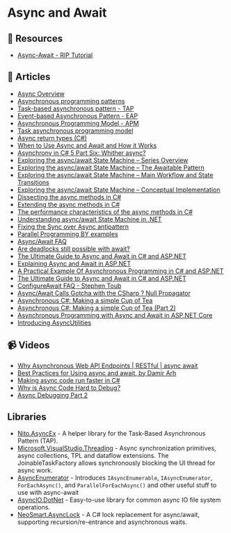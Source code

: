 # Async and Await

## 📘 Resources
- [Async-Await - RIP Tutorial](https://riptutorial.com/csharp/topic/48/async-await)
## 📝 Articles

- [Async Overview](https://docs.microsoft.com/en-us/dotnet/standard/async)
- [Asynchronous programming patterns](https://docs.microsoft.com/en-us/dotnet/standard/asynchronous-programming-patterns/)
- [Task-based asynchronous pattern - TAP](https://b2n.ir/143257)
- [Event-based Asynchronous Pattern - EAP](https://b2n.ir/604805)
- [Asynchronous Programming Model - APM](https://docs.microsoft.com/en-us/dotnet/standard/asynchronous-programming-patterns/asynchronous-programming-model-apm)
- [Task asynchronous programming model](https://docs.microsoft.com/en-us/dotnet/csharp/programming-guide/concepts/async/task-asynchronous-programming-model)
- [Async return types (C#)](https://docs.microsoft.com/en-us/dotnet/csharp/programming-guide/concepts/async/async-return-types)
- [When to Use Async and Await and How it Works](https://hamidmosalla.com/2018/03/30/when-to-use-async-and-await-and-how-it-works/)
- [Asynchrony in C# 5 Part Six: Whither async?](https://docs.microsoft.com/en-us/archive/blogs/ericlippert/asynchrony-in-c-5-part-six-whither-async)
- [Exploring the async/await State Machine – Series Overview](https://vkontech.com/exploring-the-async-await-state-machine-series-overview/)
- [Exploring the async/await State Machine – The Awaitable Pattern](https://vkontech.com/exploring-the-async-await-state-machine-the-awaitable-pattern/)
- [Exploring the async/await State Machine – Main Workflow and State Transitions](https://vkontech.com/exploring-the-async-await-state-machine-main-workflow-and-state-transitions/)
- [Exploring the async/await State Machine – Conceptual Implementation](https://vkontech.com/exploring-the-async-await-state-machine-conceptual-implementation/)
- [Dissecting the async methods in C#](https://devblogs.microsoft.com/premier-developer/dissecting-the-async-methods-in-c/)
- [Extending the async methods in C#](https://devblogs.microsoft.com/premier-developer/extending-the-async-methods-in-c/)
- [The performance characteristics of the async methods in C#](https://devblogs.microsoft.com/premier-developer/the-performance-characteristics-of-async-methods/)
- [Understanding async/await State Machine in .NET](https://mykkon.work/async-state-machine/)
- [Fixing the Sync over Async antipattern](https://makolyte.com/fixing-the-sync-over-async-antipattern/)
- [Parallel Programming BY examples](http://diranieh.com/NETCSharp/ParallelWithExamples.htm)
- [Async/Await FAQ](https://devblogs.microsoft.com/pfxteam/asyncawait-faq/)
- [Are deadlocks still possible with await?](https://devblogs.microsoft.com/pfxteam/are-deadlocks-still-possible-with-await/)
- [The Ultimate Guide to Async and Await in C# and ASP.NET](https://exceptionnotfound.net/async-await-in-asp-net-csharp-ultimate-guide/)
- [Explaining Async and Await in ASP.NET](https://exceptionnotfound.net/using-async-and-await-in-asp-net-what-do-these-keywords-mean/)
- [A Practical Example Of Asynchronous Programming in C# and ASP.NET](https://exceptionnotfound.net/asynchronous-programming-asp-net-csharp-practical-guide-refactoring/)
- [The Ultimate Guide to Async and Await in C# and ASP.NET](https://exceptionnotfound.net/async-await-in-asp-net-csharp-ultimate-guide/)
- [ConfigureAwait FAQ - Stephen Toub](https://devblogs.microsoft.com/dotnet/configureawait-faq/)
- [Async/Await Calls Gotcha with the CSharp ? Null Propagator](https://weblog.west-wind.com/posts/2021/May/15/Async-Await-with-the-Null-Propagator)
- [Asynchronous C#: Making a simple Cup of Tea](https://dev.to/paulafahmy/asynchronous-c-making-a-simple-cup-of-tea-13i)
- [Asynchronous C#: Making a simple Cup of Tea (Part 2)](https://dev.to/paulafahmy/asynchronous-c-making-a-simple-cup-of-tea-part-2-1jcj)
- [Asynchronous Programming with Async and Await in ASP.NET Core](https://code-maze.com/asynchronous-programming-with-async-and-await-in-asp-net-core/)
- [Introducing AsyncUtilities](http://blog.i3arnon.com/2018/02/05/async-utilities/)
## 📹 Videos
- [Why Asynchronous Web API Endpoints | RESTful | async await](https://www.youtube.com/watch?v=TnfCu7Osy-Q&ab_channel=FrankLiu)
- [Best Practices for Using async and await, by Damir Arh](https://www.youtube.com/watch?v=4JHwBX_qQE0)
- [Making async code run faster in C#](https://www.youtube.com/watch?v=gW19LaAYczI)
- [Why is Async Code Hard to Debug?](https://channel9.msdn.com/Shows/Visual-Studio-Toolbox/Why-is-Async-Code-Hard-to-Debug)
- [Async Debugging Part 2](https://channel9.msdn.com/Shows/Visual-Studio-Toolbox/Async-Debugging-Part-2)
## Libraries
- [Nito.AsyncEx](https://github.com/StephenCleary/AsyncEx) - A helper library for the Task-Based Asynchronous Pattern (TAP).
- [Microsoft.VisualStudio.Threading](https://github.com/microsoft/vs-threading) - Async synchronization primitives, async collections, TPL and dataflow extensions. The JoinableTaskFactory allows synchronously blocking the UI thread for async work. 
- [AsyncEnumerator](https://github.com/Dasync/AsyncEnumerable) - Introduces `IAsyncEnumerable`, `IAsyncEnumerator`, `ForEachAsync()`, and `ParallelForEachAsync()` and other useful stuff to use with async-await 
- [AsyncIO.DotNet](https://github.com/firenero/AsyncIO) - Easy-to-use library for common async IO file system operations. 
- [NeoSmart.AsyncLock](https://github.com/neosmart/AsyncLock) - A C# lock replacement for async/await, supporting recursion/re-entrance and asynchronous waits. 

